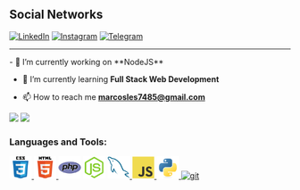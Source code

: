 
<h2>Social Networks</h2>

[![LinkedIn][2.2]][2] [![Instagram][3.2]][3] [![Telegram][4.2]][4]

[2.2]: https://s4.uupload.ir/files/linkedin_amwn.png
[3.2]: https://s4.uupload.ir/files/instagram_6djz.png
[4.2]: https://s4.uupload.ir/files/telegram_q47u.png

[2]: https://www.linkedin.com/in/marcos-gonzalez-72ba84257/
[3]: https://instagram.com/marcos_dapatagonia?igshid=MGNiNDI5ZTU=
[4]: https://telegram.me/Marcos7485

<hr>
- 🔭 I’m currently working on **NodeJS**

- 🌱 I’m currently learning **Full Stack Web Development**

- 📫 How to reach me **marcosles7485@gmail.com**

<div>
    <img height="180em" src="https://github-readme-stats-sigma-five.vercel.app/api?username=Marcos7485&show_icons=true&theme=synthwave&include_all_commits=true&count_private=true"/>
    <img height="180em" src="https://github-readme-stats-sigma-five.vercel.app/api/top-langs/?username=Marcos7485&layout=compact&langs_count=16&theme=synthwave"/>
</div>

<h3 align="left">Languages and Tools:</h3>
<p align="left"><a href="https://www.w3schools.com/css/" target="_blank" rel="noreferrer"> <img src="https://raw.githubusercontent.com/devicons/devicon/master/icons/css3/css3-original-wordmark.svg" alt="css3" width="40" height="40"/> </a> <a href="https://www.w3.org/html/" target="_blank" rel="noreferrer"> <img src="https://raw.githubusercontent.com/devicons/devicon/master/icons/html5/html5-original-wordmark.svg" alt="html5" width="40" height="40"/> </a> <a href="https://www.php.net/" target="__blank"><img src="https://raw.githubusercontent.com/devicons/devicon/master/icons/php/php-original.svg" alt="php" width="40" height="40"/></a> <a href="https://nodejs.org/en" target="__blank"><img src="https://raw.githubusercontent.com/devicons/devicon/master/icons/nodejs/nodejs-original.svg" alt="nodejs" width="40" height="40"/></a> <a href="https://www.mysql.com/" target="__blank"><img src="https://raw.githubusercontent.com/devicons/devicon/master/icons/mysql/mysql-original.svg" alt="mysql" width="40" height="40"/></a><a href="https://developer.mozilla.org/en-US/docs/Web/JavaScript" target="_blank" rel="noreferrer"> <img src="https://raw.githubusercontent.com/devicons/devicon/master/icons/javascript/javascript-original.svg" alt="javascript" width="40" height="40"/> </a><a href="https://www.python.org" target="_blank" rel="noreferrer"> <img src="https://raw.githubusercontent.com/devicons/devicon/master/icons/python/python-original.svg" alt="python" width="40" height="40"/> </a><a href="https://git-scm.com/" target="_blank" rel="noreferrer"> <img src="https://www.vectorlogo.zone/logos/git-scm/git-scm-icon.svg" alt="git" width="40" height="40"/> </a></p>
